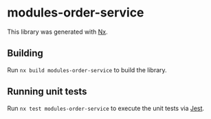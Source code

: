 # modules-order-service

This library was generated with [Nx](https://nx.dev).

## Building

Run `nx build modules-order-service` to build the library.

## Running unit tests

Run `nx test modules-order-service` to execute the unit tests via [Jest](https://jestjs.io).
